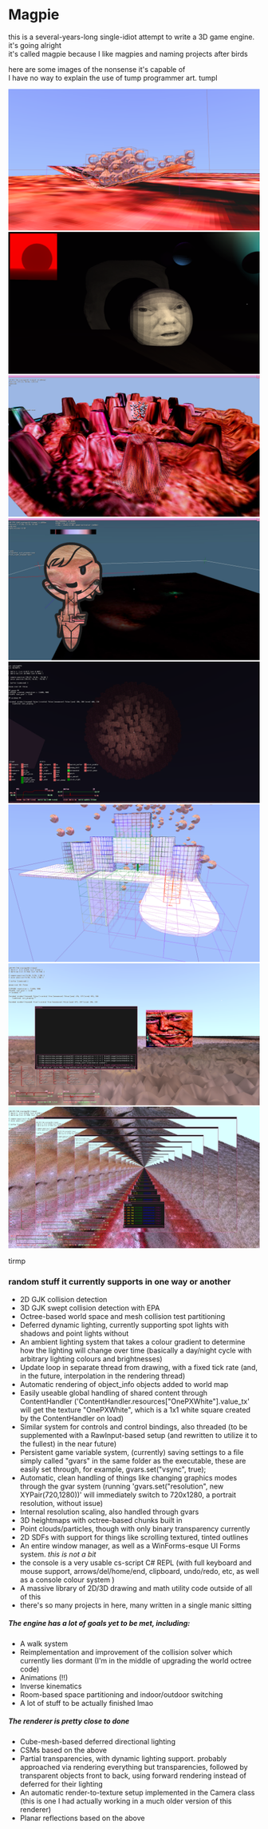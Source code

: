 # Magpie

this is a several-years-long single-idiot attempt to write a 3D game engine. it's going alright<br>
it's called magpie because I like magpies and naming projects after birds<br>

here are some images of the nonsense it's capable of<br>
I have no way to explain the use of tump programmer art. tumpl<br>

![](img/scr133235758403855399.png)![](img/scr133114626191656635.png)
![](img/scr133044561005967787.jpg)![](img/scr132966595510168487.jpg)
![](img/scr133091138553824388.png)![](img/scr133215412581394526.png)
![](img/scr133086050450791444.png)![](img/scr133085982162092423.png)

<p>tirmp</p>


### random stuff it currently supports in one way or another
- 2D GJK collision detection
- 3D GJK swept collision detection with EPA
- Octree-based world space and mesh collision test partitioning
- Deferred dynamic lighting, currently supporting spot lights with shadows and point lights without
- An ambient lighting system that takes a colour gradient to determine how the lighting will change over time (basically a day/night cycle with arbitrary lighting colours and brightnesses)
- Update loop in separate thread from drawing, with a fixed tick rate (and, in the future, interpolation in the rendering thread)
- Automatic rendering of object_info objects added to world map
- Easily useable global handling of shared content through ContentHandler ('ContentHandler.resources["OnePXWhite"].value_tx' will get the texture "OnePXWhite", which is a 1x1 white square created by the ContentHandler on load)
- Similar system for controls and control bindings, also threaded (to be supplemented with a RawInput-based setup (and rewritten to utilize it to the fullest) in the near future)
- Persistent game variable system, (currently) saving settings to a file simply called "gvars" in the same folder as the executable, these are easily set through, for example, gvars.set("vsync", true);
- Automatic, clean handling of things like changing graphics modes through the gvar system (running 'gvars.set("resolution", new XYPair(720,1280))' will immediately switch to 720x1280, a portrait resolution, without issue) 
- Internal resolution scaling, also handled through gvars
- 3D heightmaps with octree-based chunks built in
- Point clouds/particles, though with only binary transparency currently
- 2D SDFs with support for things like scrolling textured, tinted outlines
- An entire window manager, as well as a WinForms-esque UI Forms system. *this is not a bit*
- the console is a very usable cs-script C# REPL (with full keyboard and mouse support, arrows/del/home/end, clipboard, undo/redo, etc, as well as a console colour system )
- A massive library of 2D/3D drawing and math utility code outside of all of this
- there's so many projects in here, many written in a single manic sitting

##### The engine has a lot of goals yet to be met, including:
- A walk system
- Reimplementation and improvement of the collision solver which currently lies dormant (I'm in the middle of upgrading the world octree code)
- Animations (!!)
- Inverse kinematics
- Room-based space partitioning and indoor/outdoor switching
- A lot of stuff to be actually finished lmao

##### The renderer is pretty close to done
- Cube-mesh-based deferred directional lighting
- CSMs based on the above
- Partial transparencies, with dynamic lighting support. probably approached via rendering everything but transparencies, followed by transparent objects front to back, using forward rendering instead of deferred for their lighting
- An automatic render-to-texture setup implemented in the Camera class (this is one I had actually working in a much older version of this renderer)
- Planar reflections based on the above
